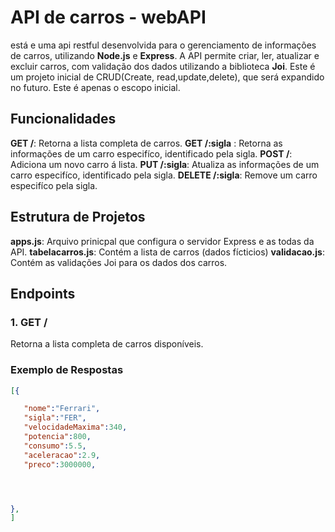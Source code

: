 # API de carros - webAPI

está e uma api restful desenvolvida para o gerenciamento de informações de carros, utilizando **Node.js** e **Express**. A API permite criar, ler, atualizar e excluir carros, com validação dos dados utilizando a biblioteca **Joi**. Este é um projeto inicial de CRUD(Create, read,update,delete), que será expandido no futuro. Este é apenas o escopo inicial. 

## Funcionalidades 

**GET /**: Retorna a lista completa de carros. 
**GET /:sigla** : Retorna as informações de um carro especifíco, identificado pela sigla. 
**POST /**: Adiciona um novo carro á lista.
**PUT /:sigla**: Atualiza as informações de um carro especifíco, identificado pela sigla.
**DELETE /:sigla**: Remove um carro especifíco pela sigla. 


## Estrutura de Projetos
 **apps.js**: Arquivo prinicpal que configura o servidor Express e as todas da API.
 **tabelacarros.js**: Contém a lista de carros (dados fícticios)
 **validacao.js**: Contém as validações Joi para os dados dos carros.

 ## Endpoints

 ### 1. **GET /**
 
 Retorna a lista completa de carros disponíveis.


 ### Exemplo de Respostas

 ```json
 [{
 
    "nome":"Ferrari",
    "sigla":"FER",
    "velocidadeMaxima":340,
    "potencia":800,
    "consumo":5.5,
    "aceleracao":2.9,
    "preco":3000000,




 },
 ]
 ```